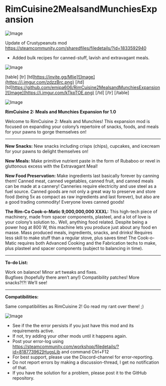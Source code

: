 # RimCuisine2MealsandMunchiesExpansion

![Image](https://i.imgur.com/WAEzk68.png)

Update of Crustypeanuts mod
https://steamcommunity.com/sharedfiles/filedetails/?id=1833592940

- Added bulk recipes for canned-stuff, lavish and extravagant meals.

![Image](https://i.imgur.com/7Gzt3Rg.png)


[table]
	[tr]
		[td]https://invite.gg/Mlie]![Image](https://i.imgur.com/zdzzBrc.png)
[/td]
		[td]https://github.com/emipa606/RimCuisine2MealsandMunchiesExpansion]![Image](https://i.imgur.com/kTkpTOE.png)
[/td]
	[/tr]
[/table]
	
![Image](https://i.imgur.com/NOW7jU1.png)


**RimCuisine 2: Meals and Munchies Expansion for 1.0**

Welcome to RimCuisine 2: Meals and Munchies! This expansion mod is focused on expanding your colony’s repertoire of snacks, foods, and meals for your pawns to gorge themselves on!  

------------------------------------------------------------

**New Snacks:** New snacks including crisps (chips), cupcakes, and icecream for your pawns to delight themselves on!

**New Meals:** Make primitive nutrient paste in the form of Rubaboo or revel in gluttonous excess with the Extravagant Meal!  

**New Food Preservation:** Make ingredients last basically forever by canning them! Canned meat, canned vegetables, canned fruit, and canned meals can be made at a cannery! Canneries require electricity and use steel as a fuel source.  Canned goods are not only a great way to preserve and store food (being 5x as compact as raw ingredients and last forever), but also are a good trading commodity! Everyone loves canned goods! 

**The Rim-Co Cook-o-Matic 9,000,000,000 XXXL:** This high-tech piece of machinery, made from spacer components, plasteel, and a lot of love is your colony’s solution to.. Well, anything food related.  Despite being a power hog at 800 W, this machine lets you produce just about any food en masse.  Mass produced meals, ingredients, snacks, and drinks! Requires less skill to make stuff than a regular stove, plus saves time! The Cook-o-Matic requires both Advanced Cooking and the Fabrication techs to make, plus plasteel and spacer components (subject to balancing in time).

--------------------------------------------------

**To-do List:**

Work on balance!
Minor art tweaks and fixes.  
Bugfixes (hopefully there aren’t any!)
Compatibility patches!
More snacks?!?! We’ll see!

--------------------------------------------------

**Compatibilities:**

Same compatibilities as RimCuisine 2! Go read my rant over there! ;)


![Image](https://i.imgur.com/Rs6T6cr.png)



-  See if the the error persists if you just have this mod and its requirements active.
-  If not, try adding your other mods until it happens again.
-  Post your error-log using https://steamcommunity.com/workshop/filedetails/?id=818773962]HugsLib and command Ctrl+F12
-  For best support, please use the Discord-channel for error-reporting.
-  Do not report errors by making a discussion-thread, I get no notification of that.
-  If you have the solution for a problem, please post it to the GitHub repository.





